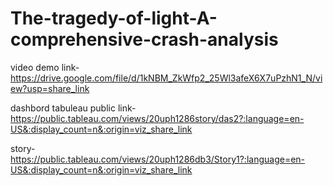 # The-tragedy-of-light-A-comprehensive-crash-analysis



video demo link-https://drive.google.com/file/d/1kNBM_ZkWfp2_25Wl3afeX6X7uPzhN1_N/view?usp=share_link

dashbord tabuleau public link-https://public.tableau.com/views/20uph1286story/das2?:language=en-US&:display_count=n&:origin=viz_share_link

story-https://public.tableau.com/views/20uph1286db3/Story1?:language=en-US&:display_count=n&:origin=viz_share_link
